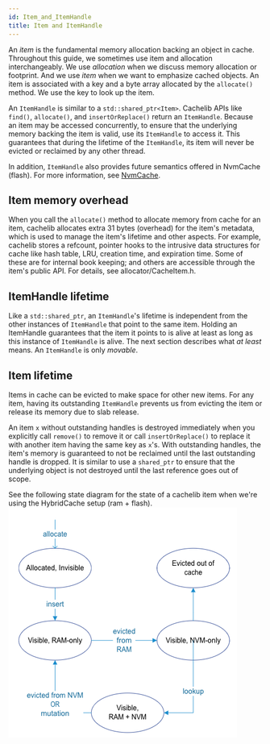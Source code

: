 ```yaml
---
id: Item_and_ItemHandle
title: Item and ItemHandle
---
```


An *item* is the fundamental memory allocation backing an object in cache. Throughout this guide, we sometimes use item and allocation interchangeably. We use *allocation* when we discuss memory allocation or footprint. And we use *item* when we want to emphasize cached objects. An item is associated with a key and a byte array allocated by the `allocate()` method. We use the key to look up the item.

An `ItemHandle` is similar to a `std::shared_ptr<Item>`. Cachelib APIs like `find()`, `allocate()`, and `insertOrReplace()` return an `ItemHandle`. Because an item may be accessed concurrently, to ensure that the underlying memory backing the item is valid, use its `ItemHandle` to access it. This guarantees that during the lifetime of the `ItemHandle`, its item will never be evicted or reclaimed by any other thread.

In addition, `ItemHandle` also provides future semantics offered in NvmCache (flash). For more information, see [NvmCache](Cachelib-tutorial/NvmCache/ ).

## Item memory overhead

When you call the `allocate()` method to allocate memory from cache for an item, cachelib allocates extra 31 bytes (overhead) for the item's metadata, which is used to manage the item's lifetime and other aspects. For example, cachelib stores a refcount, pointer hooks to the intrusive data structures for cache like hash table, LRU, creation time, and expiration time. Some of these are for internal book keeping; and others are accessible through the item's public API. For details, see allocator/CacheItem.h.

## ItemHandle lifetime

Like a `std::shared_ptr`, an `ItemHandle`'s lifetime is independent from the other instances of `ItemHandle` that point to the same item. Holding an ItemHandle guarantees that the item it points to is alive at least as long as this instance of `ItemHandle` is alive. The next section describes what *at least* means. An `ItemHandle` is only *movable*.

## Item lifetime

Items in cache can be evicted to make space for other new items. For any item, having its outstanding `ItemHandle` prevents us from evicting the item or release its memory due to slab release.

An item `x` without outstanding handles is destroyed immediately when you explicitly call `remove()` to remove it or call `insertOrReplace()` to replace it with another item having the same key as `x`'s. With outstanding handles, the item's memory is guaranteed to not be reclaimed until the last outstanding handle is dropped. It is similar to use a `shared_ptr` to ensure that the underlying object is not destroyed until the last reference goes out of scope.

See the following state diagram for the state of a cachelib item when we're using the HybridCache setup (ram + flash).
![](item_state.png)
